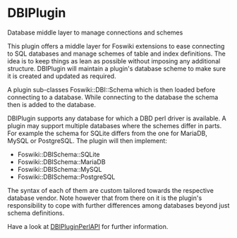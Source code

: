 # DBIPlugin
Database middle layer to manage connections and schemes

This plugin offers a middle layer for Foswiki extensions to ease connecting to 
SQL databases and manage schemes of table and index definitions. The idea is to
keep things as lean as possible without imposing any additional structure. <nop>DBIPlugin
will maintain a plugin's database scheme to make sure it is created and updated as required.

A plugin sub-classes Foswiki::DBI::Schema which is then loaded before
connecting to a database. While connecting to the database the schema then is added to the database.

<nop>DBIPlugin supports any database for which a DBD perl driver is available. A plugin may support
multiple databases where the schemes differ in parts. For example the schema for SQLite differs
from the one for <nop>MariaDB, <nop>MySQL or <nop>PostgreSQL. The plugin will then implement:

   * Foswiki::DBISchema::SQLite
   * Foswiki::DBISchema::MariaDB
   * Foswiki::DBISchema::MySQL
   * Foswiki::DBISchema::PostgreSQL

The syntax of each of them are custom tailored towards the respective database vendor. Note
however that from there on it is the plugin's responsibility to cope with further differences
among databases beyond just schema definitions.

Have a look at [DBIPluginPerlAPI](data/System/DBIPluginPerlAPI.txt) for further information.
